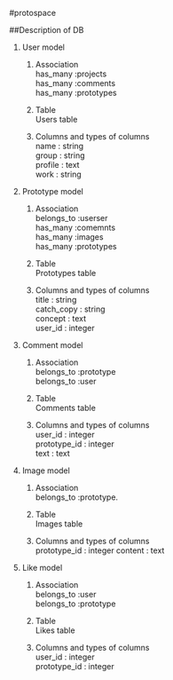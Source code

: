#protospace

##Description of DB

1. User model  
	1. Association    
	  has\_many  :projects  
	  has\_many  :comments  
	  has\_many  :prototypes   
	   
	2. Table  
	  Users table  
	   
	3. Columns and types of columns  
		name     :  string  
		group    :  string  
		profile  :  text  
		work     :  string
		
	  
2. Prototype model  
	1. Association  
	  belongs\_to :userser  
	  has\_many   :comemnts  
	  has\_many   :images  
	  has\_many   :prototypes  
	  
	2. Table  
	  Prototypes table
	  
	3. Columns and types of columns  
	  title        :  string  
  	  catch\_copy  :  string  
  	  concept      :  text  
  	  user\_id     :  integer
	  
3. Comment model
	1. Association  
	  belongs\_to :prototype  
	  belongs\_to :user  
	  
	2. Table  
	  Comments table
	  
	3. Columns and types of columns  
	  user\_id     :  integer  
	  prototype\_id  :  integer  
	  text         :  text  
  	  
4. Image model
	1. Association  
	  belongs\_to :prototype.  
	  
	2. Table  
	  Images table
	  
	3. Columns and types of columns  
	  prototype\_id  :  integer
	  content     :  text  
    
5. Like model  
	1. Association  
	  belongs\_to :user  
	  belongs\_to :prototype  
	  
	2. Table  
	  Likes table
	  
	3. Columns and types of columns  
	  user\_id       :  integer  
	  prototype\_id  :  integer
	    
	   